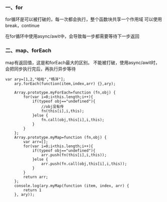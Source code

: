 ### 一、for 
for循环是可以被打破的，每一次都会执行，整个函数块共享一个作用域
可以使用break，continue

在for循环中使用async/awit中，会导致每一步都需要等待下一步返回

### 二、map、forEach
map有返回值，这是和forEach最大的区别。
不能被打破，使用async/awit时，会把同步执行完后，再执行异步等待

```
var ary=[1,2,"哈哈","杨洋"];
    ary.forEach(function(item,index,arr) {},ary);

    Array.prototype.myForEach=function (fn,obj) {
        for(var i=0;i<this.length;i++){
            if(typeof obj=="undefined"){
                //obj没有传
                fn(this[i],i,this);
            }else {
                fn.call(obj,this[i],i,this);
            }
        }
    };
    Array.prototype.myMap=function (fn,obj) {
        var arr=[];
        for(var i=0;i<this.length;i++){
            if(typeof obj=="undefined"){
                arr.push(fn(this[i],i,this));
            }else {
                arr.push(fn.call(obj,this[i],i,this));
            }
        }
        return arr;
    };
    console.log(ary.myMap(function (item, index, arr) {
        return 1
    }, ary));
```